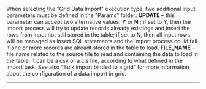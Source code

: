 When selecting the "Grid Data Import" execution type, two additional input parameters must be defined in the "Params" folder:
 **UPDATE**  &#8211; this parameter can accept two alternative values:  **Y**  or  **N** ; if set to Y, then the import process will try to update records already existings and insert the rows from input not still stored in the table; if set to N, then all input rows will be managed as insert SQL statements and the import process could fail if one or more records are alreadt stored in the table to load.
 **FILE_NAME**  &#8211; file name related to the source file to read and containing the data to load in the table. It can be a csv or a cls file, according to what defined in the import task.
See also &#8220;Bulk import binded to a grid&#8221; for more information about the configuration of a data import in grid.


                

---


